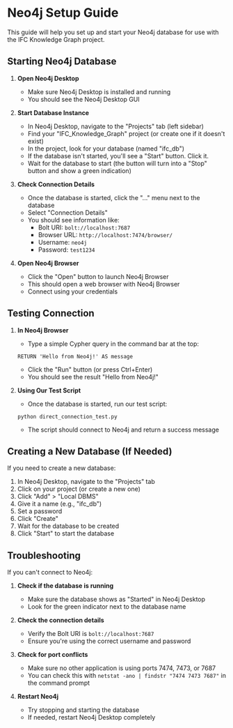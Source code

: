 # Neo4j Setup Guide

This guide will help you set up and start your Neo4j database for use with the IFC Knowledge Graph project.

## Starting Neo4j Database

1. **Open Neo4j Desktop**
   - Make sure Neo4j Desktop is installed and running
   - You should see the Neo4j Desktop GUI

2. **Start Database Instance**
   - In Neo4j Desktop, navigate to the "Projects" tab (left sidebar)
   - Find your "IFC_Knowledge_Graph" project (or create one if it doesn't exist)
   - In the project, look for your database (named "ifc_db")
   - If the database isn't started, you'll see a "Start" button. Click it.
   - Wait for the database to start (the button will turn into a "Stop" button and show a green indication)

3. **Check Connection Details**
   - Once the database is started, click the "..." menu next to the database
   - Select "Connection Details"
   - You should see information like:
     - Bolt URI: `bolt://localhost:7687`
     - Browser URL: `http://localhost:7474/browser/`
     - Username: `neo4j`
     - Password: `test1234`

4. **Open Neo4j Browser**
   - Click the "Open" button to launch Neo4j Browser
   - This should open a web browser with Neo4j Browser
   - Connect using your credentials

## Testing Connection

1. **In Neo4j Browser**
   - Type a simple Cypher query in the command bar at the top:
   ```
   RETURN 'Hello from Neo4j!' AS message
   ```
   - Click the "Run" button (or press Ctrl+Enter)
   - You should see the result "Hello from Neo4j!"

2. **Using Our Test Script**
   - Once the database is started, run our test script:
   ```
   python direct_connection_test.py
   ```
   - The script should connect to Neo4j and return a success message

## Creating a New Database (If Needed)

If you need to create a new database:

1. In Neo4j Desktop, navigate to the "Projects" tab
2. Click on your project (or create a new one)
3. Click "Add" > "Local DBMS"
4. Give it a name (e.g., "ifc_db")
5. Set a password
6. Click "Create"
7. Wait for the database to be created
8. Click "Start" to start the database

## Troubleshooting

If you can't connect to Neo4j:

1. **Check if the database is running**
   - Make sure the database shows as "Started" in Neo4j Desktop
   - Look for the green indicator next to the database name

2. **Check the connection details**
   - Verify the Bolt URI is `bolt://localhost:7687`
   - Ensure you're using the correct username and password

3. **Check for port conflicts**
   - Make sure no other application is using ports 7474, 7473, or 7687
   - You can check this with `netstat -ano | findstr "7474 7473 7687"` in the command prompt

4. **Restart Neo4j**
   - Try stopping and starting the database
   - If needed, restart Neo4j Desktop completely 